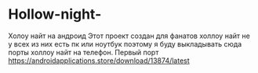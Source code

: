 # Hollow-night-
Холоу найт на андроид
Этот проект создан для фанатов холлоу найт не у всех из них есть пк или ноутбук поэтому я буду выкладывать сюда порты холлоу найт на телефон. 
Первый порт https://androidapplications.store/download/13874/latest

